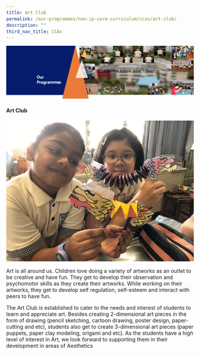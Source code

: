 ```yaml
---
title: Art Club
permalink: /our-programmes/non-ip-core-curriculum/ccas/art-club/
description: ""
third_nav_title: CCAs
---
```

<img src="/images/OurProgrammes1.png">
<h4><strong>Art Club</strong></h4>
<img src="/images/Art%20Club.gif">
<p>Art is all around us. Children love doing a variety of artworks as an outlet to be creative and have fun. They get to develop their observation and psychomotor skills as they create their artworks. While working on their artworks, they get to develop self regulation, self-esteem and interact with peers to have fun.</p>
<p>The Art Club is established to cater to&nbsp;the needs and interest of students to learn and appreciate art. Besides creating 2-dimensional art pieces in the form of drawing (pencil sketching, cartoon drawing, poster design, paper-cutting and etc), students also get to create 3-dimensional art pieces (paper puppets, paper clay modeling, origami and etc). As the students have a high level of interest in Art, we look forward to supporting them in their development in areas of Aesthetics</p>